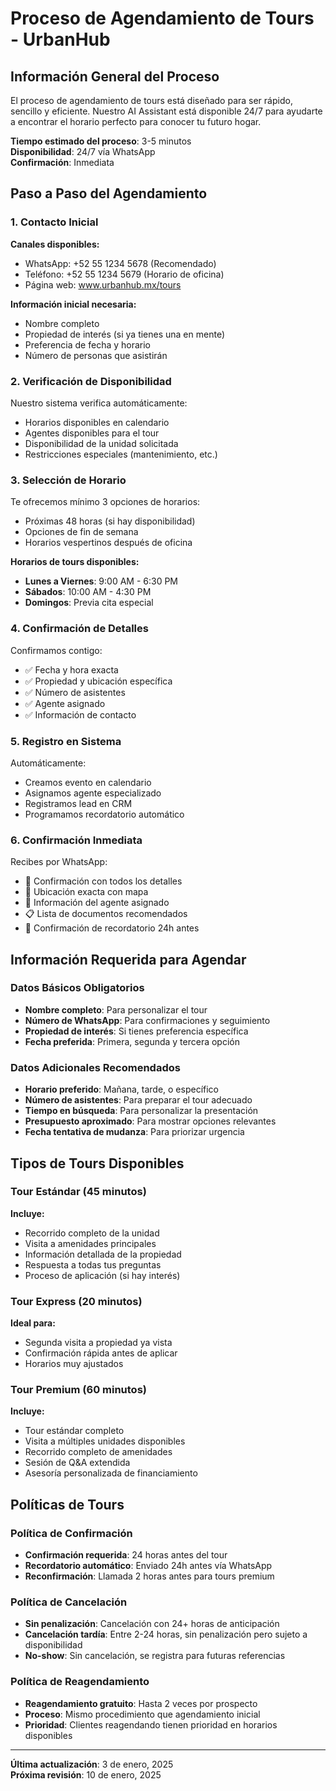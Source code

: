 # Proceso de Agendamiento de Tours - UrbanHub

## Información General del Proceso

El proceso de agendamiento de tours está diseñado para ser rápido, sencillo y eficiente. Nuestro AI Assistant está disponible 24/7 para ayudarte a encontrar el horario perfecto para conocer tu futuro hogar.

**Tiempo estimado del proceso**: 3-5 minutos  
**Disponibilidad**: 24/7 vía WhatsApp  
**Confirmación**: Inmediata

## Paso a Paso del Agendamiento

### 1. Contacto Inicial
**Canales disponibles:**
- WhatsApp: +52 55 1234 5678 (Recomendado)
- Teléfono: +52 55 1234 5679 (Horario de oficina)
- Página web: www.urbanhub.mx/tours

**Información inicial necesaria:**
- Nombre completo
- Propiedad de interés (si ya tienes una en mente)  
- Preferencia de fecha y horario
- Número de personas que asistirán

### 2. Verificación de Disponibilidad
Nuestro sistema verifica automáticamente:
- Horarios disponibles en calendario
- Agentes disponibles para el tour
- Disponibilidad de la unidad solicitada
- Restricciones especiales (mantenimiento, etc.)

### 3. Selección de Horario
Te ofrecemos mínimo 3 opciones de horarios:
- Próximas 48 horas (si hay disponibilidad)
- Opciones de fin de semana
- Horarios vespertinos después de oficina

**Horarios de tours disponibles:**
- **Lunes a Viernes**: 9:00 AM - 6:30 PM
- **Sábados**: 10:00 AM - 4:30 PM
- **Domingos**: Previa cita especial

### 4. Confirmación de Detalles
Confirmamos contigo:
- ✅ Fecha y hora exacta
- ✅ Propiedad y ubicación específica
- ✅ Número de asistentes
- ✅ Agente asignado
- ✅ Información de contacto

### 5. Registro en Sistema
Automáticamente:
- Creamos evento en calendario
- Asignamos agente especializado
- Registramos lead en CRM
- Programamos recordatorio automático

### 6. Confirmación Inmediata
Recibes por WhatsApp:
- 📅 Confirmación con todos los detalles
- 📍 Ubicación exacta con mapa
- 👤 Información del agente asignado
- 📋 Lista de documentos recomendados
- 🔔 Confirmación de recordatorio 24h antes

## Información Requerida para Agendar

### Datos Básicos Obligatorios
- **Nombre completo**: Para personalizar el tour
- **Número de WhatsApp**: Para confirmaciones y seguimiento
- **Propiedad de interés**: Si tienes preferencia específica
- **Fecha preferida**: Primera, segunda y tercera opción

### Datos Adicionales Recomendados
- **Horario preferido**: Mañana, tarde, o específico
- **Número de asistentes**: Para preparar el tour adecuado
- **Tiempo en búsqueda**: Para personalizar la presentación
- **Presupuesto aproximado**: Para mostrar opciones relevantes
- **Fecha tentativa de mudanza**: Para priorizar urgencia

## Tipos de Tours Disponibles

### Tour Estándar (45 minutos)
**Incluye:**
- Recorrido completo de la unidad
- Visita a amenidades principales
- Información detallada de la propiedad
- Respuesta a todas tus preguntas
- Proceso de aplicación (si hay interés)

### Tour Express (20 minutos)  
**Ideal para:**
- Segunda visita a propiedad ya vista
- Confirmación rápida antes de aplicar
- Horarios muy ajustados

### Tour Premium (60 minutos)
**Incluye:**
- Tour estándar completo
- Visita a múltiples unidades disponibles
- Recorrido completo de amenidades
- Sesión de Q&A extendida
- Asesoría personalizada de financiamiento

## Políticas de Tours

### Política de Confirmación
- **Confirmación requerida**: 24 horas antes del tour
- **Recordatorio automático**: Enviado 24h antes vía WhatsApp
- **Reconfirmación**: Llamada 2 horas antes para tours premium

### Política de Cancelación
- **Sin penalización**: Cancelación con 24+ horas de anticipación
- **Cancelación tardía**: Entre 2-24 horas, sin penalización pero sujeto a disponibilidad
- **No-show**: Sin cancelación, se registra para futuras referencias

### Política de Reagendamiento
- **Reagendamiento gratuito**: Hasta 2 veces por prospecto
- **Proceso**: Mismo procedimiento que agendamiento inicial
- **Prioridad**: Clientes reagendando tienen prioridad en horarios disponibles

---

**Última actualización**: 3 de enero, 2025  
**Próxima revisión**: 10 de enero, 2025